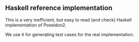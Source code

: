 
Haskell reference implementation
--------------------------------

This is a very inefficient, but easy to read (and check) Haskell implementation 
of Poseidon2.

We use it for generating test cases for the real implementation.
